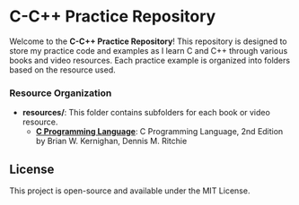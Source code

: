 # C-C++ Practice Repository

Welcome to the **C-C++ Practice Repository**! This repository is designed to store my practice code and examples as I learn C and C++ through various books and video resources. Each practice example is organized into folders based on the resource used.


### **Resource Organization**
- **resources/**: This folder contains subfolders for each book or video resource.
  - **[C Programming Language](https://www.amazon.com/Programming-Language-2nd-Brian-Kernighan/dp/0131103628/ref=sims_dp_d_dex_ai_speed_loc_mtl_v5_t1_d_sccl_1_4/133-6894747-5349663?pd_rd_w=XVVlz&content-id=amzn1.sym.281550a9-05fa-4fa0-a033-b1923adca8ef&pf_rd_p=281550a9-05fa-4fa0-a033-b1923adca8ef&pf_rd_r=8HAVE6SKKKDATFTNS8YA&pd_rd_wg=J0dQj&pd_rd_r=8125d936-c6a9-4fb7-a7e7-86ed2783a9df&pd_rd_i=0131103628&psc=1)**: C Programming Language, 2nd Edition by Brian W. Kernighan, Dennis M. Ritchie

## License
This project is open-source and available under the MIT License.


